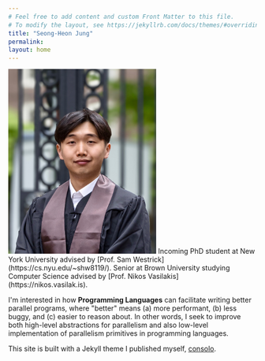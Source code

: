 ```yaml
---
# Feel free to add content and custom Front Matter to this file.
# To modify the layout, see https://jekyllrb.com/docs/themes/#overriding-theme-defaults
title: "Seong-Heon Jung"
permalink:  
layout: home
---
```

<img src="/assets/grad-photo.jpg" width="300" alt="A photo of Seong-Heon Jung in graduation garments">
Incoming PhD student at New York University advised by [Prof. Sam Westrick](https://cs.nyu.edu/~shw8119/).
Senior at Brown University studying Computer Science advised by [Prof. Nikos Vasilakis](https://nikos.vasilak.is).

I'm interested in how **Programming Languages** can facilitate writing better parallel programs, where "better" means (a) more performant, (b) less buggy, and (c) easier to reason about. In other words, I seek to improve both high-level abstractions for parallelism and also low-level implementation of parallelism primitives in programming languages.

This site is built with a Jekyll theme I published myself, [consolo](https://github.com/Forthoney/consolo).
